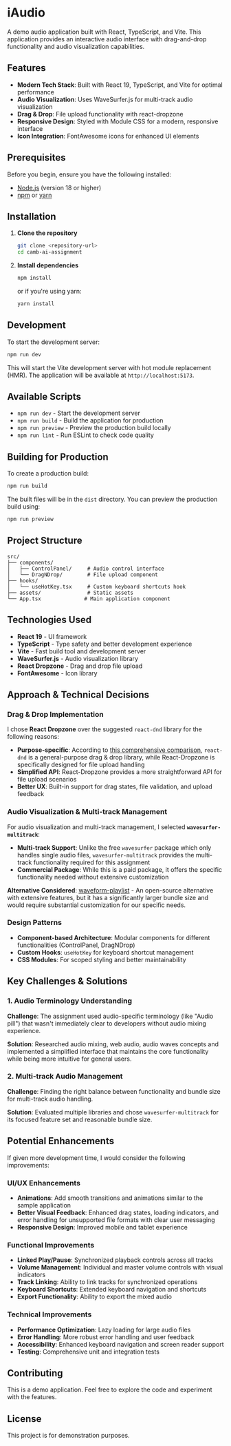 # iAudio

A demo audio application built with React, TypeScript, and Vite. This application provides an interactive audio interface with drag-and-drop functionality and audio visualization capabilities.

## Features

- **Modern Tech Stack**: Built with React 19, TypeScript, and Vite for optimal performance
- **Audio Visualization**: Uses WaveSurfer.js for multi-track audio visualization
- **Drag & Drop**: File upload functionality with react-dropzone
- **Responsive Design**: Styled with Module CSS for a modern, responsive interface
- **Icon Integration**: FontAwesome icons for enhanced UI elements

## Prerequisites

Before you begin, ensure you have the following installed:
- [Node.js](https://nodejs.org/) (version 18 or higher)
- [npm](https://www.npmjs.com/) or [yarn](https://yarnpkg.com/)

## Installation

1. **Clone the repository**
   ```bash
   git clone <repository-url>
   cd camb-ai-assignment
   ```

2. **Install dependencies**
   ```bash
   npm install
   ```
   or if you're using yarn:
   ```bash
   yarn install
   ```

## Development

To start the development server:

```bash
npm run dev
```

This will start the Vite development server with hot module replacement (HMR). The application will be available at `http://localhost:5173`.

## Available Scripts

- `npm run dev` - Start the development server
- `npm run build` - Build the application for production
- `npm run preview` - Preview the production build locally
- `npm run lint` - Run ESLint to check code quality

## Building for Production

To create a production build:

```bash
npm run build
```

The built files will be in the `dist` directory. You can preview the production build using:

```bash
npm run preview
```

## Project Structure

```
src/
├── components/
│   ├── ControlPanel/     # Audio control interface
│   └── DragNDrop/        # File upload component
├── hooks/
│   └── useHotKey.tsx     # Custom keyboard shortcuts hook
├── assets/               # Static assets
└── App.tsx              # Main application component
```

## Technologies Used

- **React 19** - UI framework
- **TypeScript** - Type safety and better development experience
- **Vite** - Fast build tool and development server
- **WaveSurfer.js** - Audio visualization library
- **React Dropzone** - Drag and drop file upload
- **FontAwesome** - Icon library

## Approach & Technical Decisions

### Drag & Drop Implementation
I chose **React Dropzone** over the suggested `react-dnd` library for the following reasons:

- **Purpose-specific**: According to [this comprehensive comparison](https://dev.to/gulshanaggarwal/5-npm-packages-you-can-use-for-drag-drop-in-your-react-app-3g6g), `react-dnd` is a general-purpose drag & drop library, while React-Dropzone is specifically designed for file upload handling
- **Simplified API**: React-Dropzone provides a more straightforward API for file upload scenarios
- **Better UX**: Built-in support for drag states, file validation, and upload feedback

### Audio Visualization & Multi-track Management
For audio visualization and multi-track management, I selected **`wavesurfer-multitrack`**:

- **Multi-track Support**: Unlike the free `wavesurfer` package which only handles single audio files, `wavesurfer-multitrack` provides the multi-track functionality required for this assignment
- **Commercial Package**: While this is a paid package, it offers the specific functionality needed without extensive customization

**Alternative Considered**: [waveform-playlist](https://www.npmjs.com/package/waveform-playlist) - An open-source alternative with extensive features, but it has a significantly larger bundle size and would require substantial customization for our specific needs.

### Design Patterns
- **Component-based Architecture**: Modular components for different functionalities (ControlPanel, DragNDrop)
- **Custom Hooks**: `useHotKey` for keyboard shortcut management
- **CSS Modules**: For scoped styling and better maintainability

## Key Challenges & Solutions

### 1. Audio Terminology Understanding
**Challenge**: The assignment used audio-specific terminology (like "Audio pill") that wasn't immediately clear to developers without audio mixing experience.

**Solution**: Researched audio mixing, web audio, audio waves concepts and implemented a simplified interface that maintains the core functionality while being more intuitive for general users.

### 2. Multi-track Audio Management
**Challenge**: Finding the right balance between functionality and bundle size for multi-track audio handling.

**Solution**: Evaluated multiple libraries and chose `wavesurfer-multitrack` for its focused feature set and reasonable bundle size.

## Potential Enhancements

If given more development time, I would consider the following improvements:

### UI/UX Enhancements
- **Animations**: Add smooth transitions and animations similar to the sample application
- **Better Visual Feedback**: Enhanced drag states, loading indicators, and error handling for unsupported file formats with clear user messaging
- **Responsive Design**: Improved mobile and tablet experience

### Functional Improvements
- **Linked Play/Pause**: Synchronized playback controls across all tracks
- **Volume Management**: Individual and master volume controls with visual indicators
- **Track Linking**: Ability to link tracks for synchronized operations
- **Keyboard Shortcuts**: Extended keyboard navigation and shortcuts
- **Export Functionality**: Ability to export the mixed audio

### Technical Improvements
- **Performance Optimization**: Lazy loading for large audio files
- **Error Handling**: More robust error handling and user feedback
- **Accessibility**: Enhanced keyboard navigation and screen reader support
- **Testing**: Comprehensive unit and integration tests

## Contributing

This is a demo application. Feel free to explore the code and experiment with the features.

## License

This project is for demonstration purposes.
